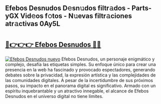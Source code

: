 ## Efebos Desnudos D𝚎sn𝚞dos filtr𝚊dos - Parts-yGX Vid𝚎os f𝚘tos - N𝚞evas filtr𝚊ciones atr𝚊ctivas 0Ay5L

# <h2><a href="http://mb1wf5.tromn.icu/?c=Efebos+Desnudos">🔗👉👉👉 Efebos Desnudos 🔗🔗</a></h2>

[![Efebos Desnudos nuevo](https://i.imgur.com/pEAQMta.gif)](http://mb1wf5.tromn.icu/?c=Efebos+Desnudos)
Efebos Desnudos, un personaje enigmático y complejo, desafía las etiquetas simples. Su enfoque único para crear una presencia en la web ha fascinado y provocado espectadores, generando debates sobre la privacidad, la expresión artística y las complejidades de las comunidades digitales. A pesar de la incertidumbre de sus próximos pasos, su impacto en el panorama digital es significativo. Armado con un espíritu inquebrantable y un atractivo innegable, el alcance de Efebos Desnudos en el universo digital no tiene límites.
